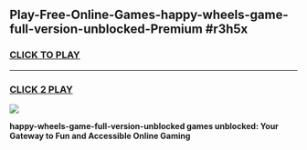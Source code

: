 
## Play-Free-Online-Games-happy-wheels-game-full-version-unblocked-Premium #r3h5x
<h3>
<a href="https://premium.freeplayer.one?title=happy-wheels-game-full-version-unblocked&ref=8M">CLICK TO PLAY</a></h3>
<hr>

<h3>
<a href="https://premium.freeplayer.one?title=happy-wheels-game-full-version-unblocked&ref=8M">CLICK 2 PLAY</a>
  
</h3>

<a href="https://premium.freeplayer.one?title=happy-wheels-game-full-version-unblocked&ref=8M"><img src="https://clearcache.store/games.png"></a>


**happy-wheels-game-full-version-unblocked games unblocked: Your Gateway to Fun and Accessible Online Gaming**
